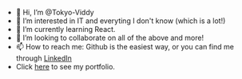 - 👋 Hi, I’m @Tokyo-Viddy
- 👀 I’m interested in IT and everyting I don't know (which is a lot!)
- 🌱 I’m currently learning React.
- 💞️ I’m looking to collaborate on all of the above and more!
- 📫 How to reach me: Github is the easiest way, or you can find me through [LinkedIn](https://www.linkedin.com/in/david-gregorato/)
- Click [here](https://ebony-tablecloth-847.notion.site/David-Gregorato-Web-Development-ad1a3030f9874354b6a675fcbae800a7) to see my portfolio.

<!---
Tokyo-Viddy/Tokyo-Viddy is a ✨ special ✨ repository because its `README.md` (this file) appears on your GitHub profile.
You can click the Preview link to take a look at your changes.
--->
